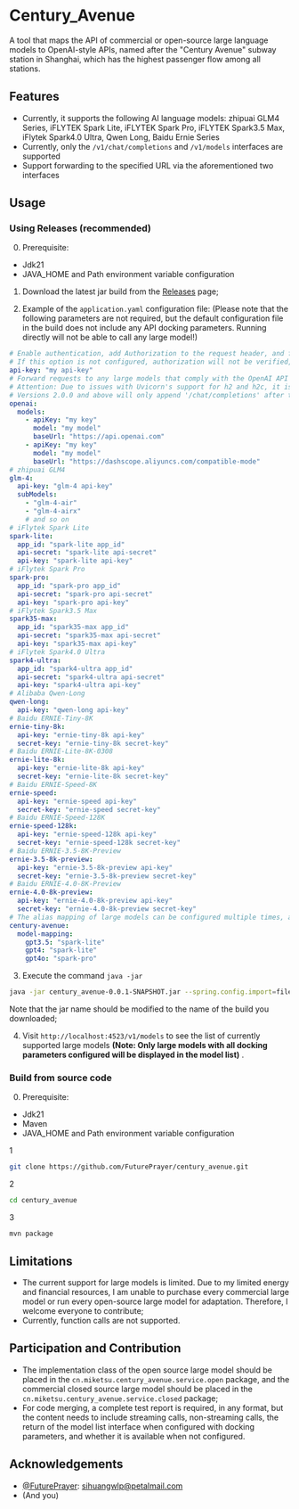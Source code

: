 # **Century_Avenue**
A tool that maps the API of commercial or open-source large language models to OpenAI-style APIs, named after the "Century Avenue" subway station in Shanghai, which has the highest passenger flow among all stations.

## **Features**
- Currently, it supports the following AI language models: zhipuai GLM4 Series, iFLYTEK Spark Lite, iFLYTEK Spark Pro, iFLYTEK Spark3.5 Max, iFlytek Spark4.0 Ultra, Qwen Long, Baidu Ernie Series
- Currently, only the `/v1/chat/completions` and `/v1/models` interfaces are supported
- Support forwarding to the specified URL via the aforementioned two interfaces

## **Usage**
### Using Releases (recommended)
0. Prerequisite:
- Jdk21
- JAVA_HOME and Path environment variable configuration

1. Download the latest jar build from the [Releases](https://github.com/FuturePrayer/century_avenue/releases) page;

2. Example of the `application.yaml` configuration file: (Please note that the following parameters are not required, but the default configuration file in the build does not include any API docking parameters. Running directly will not be able to call any large model!)

```yaml
# Enable authentication, add Authorization to the request header, and follow the same rules as OpenAI, with the content being "Bearer"+api-key
# If this option is not configured, authorization will not be verified, but we strongly recommend enabling it
api-key: "my api-key"
# Forward requests to any large models that comply with the OpenAI API style
# Attention: Due to issues with Uvicorn's support for h2 and h2c, it is recommended to run FastAPI llm models using Hypercorn for local deployment. Otherwise, it may cause errors in non-streaming requests.
# Versions 2.0.0 and above will only append '/chat/completions' after the baseUrl, while versions below 2.0.0 will append '/v1/chat/completions'.
openai:
  models:
    - apiKey: "my key"
      model: "my model"
      baseUrl: "https://api.openai.com"
    - apiKey: "my key"
      model: "my model"
      baseUrl: "https://dashscope.aliyuncs.com/compatible-mode"
# zhipuai GLM4
glm-4:
  api-key: "glm-4 api-key"
  subModels:
    - "glm-4-air"
    - "glm-4-airx"
    # and so on
# iFlytek Spark Lite
spark-lite:
  app_id: "spark-lite app_id"
  api-secret: "spark-lite api-secret"
  api-key: "spark-lite api-key"
# iFlytek Spark Pro
spark-pro:
  app_id: "spark-pro app_id"
  api-secret: "spark-pro api-secret"
  api-key: "spark-pro api-key"
# iFlytek Spark3.5 Max
spark35-max:
  app_id: "spark35-max app_id"
  api-secret: "spark35-max api-secret"
  api-key: "spark35-max api-key"
# iFlytek Spark4.0 Ultra
spark4-ultra:
  app_id: "spark4-ultra app_id"
  api-secret: "spark4-ultra api-secret"
  api-key: "spark4-ultra api-key"
# Alibaba Qwen-Long
qwen-long:
  api-key: "qwen-long api-key"
# Baidu ERNIE-Tiny-8K
ernie-tiny-8k:
  api-key: "ernie-tiny-8k api-key"
  secret-key: "ernie-tiny-8k secret-key"
# Baidu ERNIE-Lite-8K-0308
ernie-lite-8k:
  api-key: "ernie-lite-8k api-key"
  secret-key: "ernie-lite-8k secret-key"
# Baidu ERNIE-Speed-8K
ernie-speed:
  api-key: "ernie-speed api-key"
  secret-key: "ernie-speed secret-key"
# Baidu ERNIE-Speed-128K
ernie-speed-128k:
  api-key: "ernie-speed-128k api-key"
  secret-key: "ernie-speed-128k secret-key"
# Baidu ERNIE-3.5-8K-Preview
ernie-3.5-8k-preview:
  api-key: "ernie-3.5-8k-preview api-key"
  secret-key: "ernie-3.5-8k-preview secret-key"
# Baidu ERNIE-4.0-8K-Preview
ernie-4.0-8k-preview:
  api-key: "ernie-4.0-8k-preview api-key"
  secret-key: "ernie-4.0-8k-preview secret-key"
# The alias mapping of large models can be configured multiple times, and multiple aliases can point to the same available large model. All available models and their corresponding aliases will be displayed in /v1/models
century-avenue:
  model-mapping:
    gpt3.5: "spark-lite"
    gpt4: "spark-lite"
    gpt4o: "spark-pro"

```

3. Execute the command `java -jar`
```bash
java -jar century_avenue-0.0.1-SNAPSHOT.jar --spring.config.import=file:/path/to/application.yaml

```
Note that the jar name should be modified to the name of the build you downloaded;

4. Visit `http://localhost:4523/v1/models` to see the list of currently supported large models **(Note: Only large models with all docking parameters configured will be displayed in the model list)** .

### Build from source code
0. Prerequisite:
- Jdk21
- Maven
- JAVA_HOME and Path environment variable configuration

1
```bash
git clone https://github.com/FuturePrayer/century_avenue.git
```
2
```bash
cd century_avenue
```
3
```
mvn package
```

## **Limitations**
- The current support for large models is limited. Due to my limited energy and financial resources, I am unable to purchase every commercial large model or run every open-source large model for adaptation. Therefore, I welcome everyone to contribute;
- Currently, function calls are not supported.

## **Participation and Contribution**
- The implementation class of the open source large model should be placed in the `cn.miketsu.century_avenue.service.open` package, and the commercial closed source large model should be placed in the `cn.miketsu.century_avenue.service.closed` package;
- For code merging, a complete test report is required, in any format, but the content needs to include streaming calls, non-streaming calls, the return of the model list interface when configured with docking parameters, and whether it is available when not configured.

## **Acknowledgements**
- [@FuturePrayer](https://github.com/FuturePrayer): sihuangwlp@petalmail.com
- (And you)